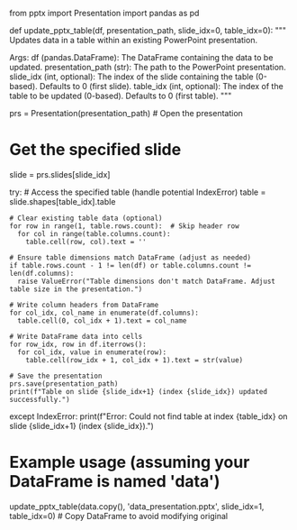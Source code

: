 from pptx import Presentation
import pandas as pd

def update_pptx_table(df, presentation_path, slide_idx=0, table_idx=0):
  """
  Updates data in a table within an existing PowerPoint presentation.

  Args:
      df (pandas.DataFrame): The DataFrame containing the data to be updated.
      presentation_path (str): The path to the PowerPoint presentation.
      slide_idx (int, optional): The index of the slide containing the table (0-based). Defaults to 0 (first slide).
      table_idx (int, optional): The index of the table to be updated (0-based). Defaults to 0 (first table).
  """

  prs = Presentation(presentation_path)  # Open the presentation

  # Get the specified slide
  slide = prs.slides[slide_idx]

  try:
    # Access the specified table (handle potential IndexError)
    table = slide.shapes[table_idx].table

    # Clear existing table data (optional)
    for row in range(1, table.rows.count):  # Skip header row
      for col in range(table.columns.count):
        table.cell(row, col).text = ''

    # Ensure table dimensions match DataFrame (adjust as needed)
    if table.rows.count - 1 != len(df) or table.columns.count != len(df.columns):
      raise ValueError("Table dimensions don't match DataFrame. Adjust table size in the presentation.")

    # Write column headers from DataFrame
    for col_idx, col_name in enumerate(df.columns):
      table.cell(0, col_idx + 1).text = col_name

    # Write DataFrame data into cells
    for row_idx, row in df.iterrows():
      for col_idx, value in enumerate(row):
        table.cell(row_idx + 1, col_idx + 1).text = str(value)

    # Save the presentation
    prs.save(presentation_path)
    print(f"Table on slide {slide_idx+1} (index {slide_idx}) updated successfully.")

  except IndexError:
    print(f"Error: Could not find table at index {table_idx} on slide {slide_idx+1} (index {slide_idx}).")

# Example usage (assuming your DataFrame is named 'data')
update_pptx_table(data.copy(), 'data_presentation.pptx', slide_idx=1, table_idx=0)  # Copy DataFrame to avoid modifying original
